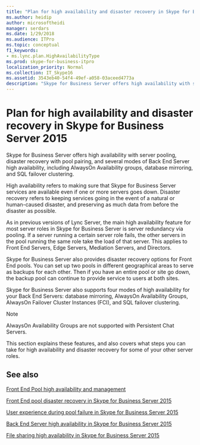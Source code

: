 ```yaml
---
title: "Plan for high availability and disaster recovery in Skype for Business Server 2015"
ms.author: heidip
author: microsoftheidi
manager: serdars
ms.date: 1/29/2018
ms.audience: ITPro
ms.topic: conceptual
f1_keywords:
- ms.lync.plan.HighAvailabilityType
ms.prod: skype-for-business-itpro
localization_priority: Normal
ms.collection: IT_Skype16
ms.assetid: 3543eb40-54f4-49ef-a058-03aceed4773a
description: "Skype for Business Server offers high availability with server pooling, disaster recovery with pool pairing, and several modes of Back End Server high availability, including AlwaysOn Availability groups, database mirroring, and SQL failover clustering."
---
```


# Plan for high availability and disaster recovery in Skype for Business Server 2015
 
Skype for Business Server offers high availability with server pooling, disaster recovery with pool pairing, and several modes of Back End Server high availability, including AlwaysOn Availability groups, database mirroring, and SQL failover clustering. 
  
High availability refers to making sure that Skype for Business Server services are available even if one or more servers goes down. Disaster recovery refers to keeping services going in the event of a natural or human-caused disaster, and preserving as much data from before the disaster as possible.
  
As in previous versions of Lync Server, the main high availability feature for most server roles in Skype for Business Server is server redundancy via pooling. If a server running a certain server role fails, the other servers in the pool running the same role take the load of that server. This applies to Front End Servers, Edge Servers, Mediation Servers, and Directors.
  
Skype for Business Server also provides disaster recovery options for Front End pools. You can set up two pools in different geographical areas to serve as backups for each other. Then if you have an entire pool or site go down, the backup pool can continue to provide service to users at both sites.
  
Skype for Business Server also supports four modes of high availability for your Back End Servers: database mirroring, AlwaysOn Availability Groups, AlwaysOn Failover Cluster Instances (FCI), and SQL failover clustering.
  
> [!NOTE]
> AlwaysOn Availability Groups are not supported with Persistent Chat Servers. 
  
This section explains these features, and also covers what steps you can take for high availability and disaster recovery for some of your other server roles. 
  
## See also

[Front End Pool high availability and management](high-availability.md)
  
[Front End pool disaster recovery in Skype for Business Server 2015](disaster-recovery.md)
  
[User experience during pool failure in Skype for Business Server 2015](user-experience.md)
  
[Back End Server high availability in Skype for Business Server 2015](back-end-server.md)
  
[File sharing high availability in Skype for Business Server 2015](file-sharing.md)